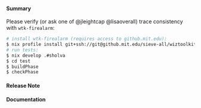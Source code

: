 <!--
Thanks for opening a pull request! Please do not just delete this text. The below is mandatory.

Please remember to:
- This PR requires an issue. If it is a new feature, the issue should proceed the PR and will have allowed sufficent time for discussions to take place. Pleases use
issue tags such as "Closes #XYZ" or "Resolves sigstore/repo-name#XYZ".
  [documentation](https://docs.github.com/en/github/managing-your-work-on-github/linking-a-pull-request-to-an-issue#linking-a-pull-request-to-an-issue-using-a-keyword)
- ensure your commits are signed-off, as sigstore uses the [DCO](https://en.wikipedia.org/wiki/Developer_Certificate_of_Origin) using `git commit -s`, or `git commit -s --amend` if you want to amend already existing commits

Thank you :)
-->

#### Summary

<!--
 Explain the **motivation** for making this change. What existing problem does the pull request solve? How can reviewers test this PR?
-->

Please verify (or ask one of @jleightcap @lisaoverall) trace consistency with `wtk-firealarm`:

```sh
# install wtk-firealarm (requires access to github.mit.edu):
$ nix profile install git+ssh://git@github.mit.edu/sieve-all/wiztoolkit.git?ref=jl/nix#wiztoolkit
# run tests:
$ nix develop .#sholva
$ cd test
$ buildPhase
$ checkPhase
```

#### Release Note

<!--
Add a release note for each of the following conditions:

* Config changes (additions, deletions, updates)
* API additions—new endpoint, new response fields, or newly accepted request parameters
* Database changes (any)
* Websocket additions or changes
* Anything noteworthy to an administrator running private sigstore instances (err on the side of over-communicating)
* New features and improvements, including behavioural changes, UI changes and CLI changes
* Bug fixes and fixes of previous known issues
* Deprecation warnings, breaking changes, or compatibility notes

If no release notes are required write NONE. Use past-tense.

-->

#### Documentation

<!--

Does this change require an update to documentation? How will users implement your new feature?

Please reference a PR within https://docs.sigstore.dev

-->
